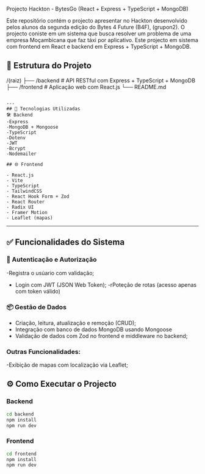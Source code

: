 Projecto Hackton - BytesGo (React + Express + TypeScript + MongoDB)

Este repositório contém o projecto apresentar no Hackton desenvolvido pelos alunos da segunda edição do Bytes 4 Future (B4F), (grupon2).
O projecto coniste em um sistema que busca resolver um problema de uma empresa Moçambicana que faz táxi por aplicativo. Este projecto em sistema com frontend em React e backend em Express + TypeScript + MongoDB. 

## 📁 Estrutura do Projeto
/(raiz)
├── /backend        # API RESTful com Express + TypeScript + MongoDB
├── /frontend       # Aplicação web com React.js
└── README.md
```

---
## 🚀 Tecnologias Utilizadas
🛠️ Backend
-Express
-MongoDB + Mongoose
-TypeScript
-Dotenv
-JWT
-Bcrypt
-Nodemailer

## 🌐 Frontend

- React.js
- Vite
- TypeScript
- TailwindCSS
- React Hook Form + Zod
- React Router 
- Radix UI
- Framer Motion
- Leaflet (mapas)
```
---
## ✅ Funcionalidades do Sistema

### 👤 Autenticação e Autorização
-Registra o usúario com validação;
- Login com  JWT (JSON Web Token);
-rPoteção de rotas (acesso apenas com token válido)

### 📦 Gestão de Dados
- Criação, leitura, atualização e remoção (CRUD);
- Integração com banco de dados MongoDB usando Mongoose
- Validação de dados com Zod no frontend e middleware no backend;

### Outras Funcionalidades:
-Exibição de mapas  com localização via Leaflet;

## ⚙️ Como Executar o Projecto

### Backend

```bash
cd backend
npm install
npm run dev
```

### Frontend

```bash
cd frontend
npm install
npm run dev
